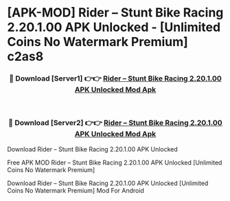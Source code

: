 # [APK-MOD] Rider – Stunt Bike Racing 2.20.1.00 APK Unlocked - [Unlimited Coins No Watermark Premium] c2as8



<div align="center">
<h3>🔴 Download [Server1] 👉👉 <a href="https://momento.my/?title=Rider_–_Stunt_Bike_Racing_2.20.1.00_APK_Unlocked">Rider – Stunt Bike Racing 2.20.1.00 APK Unlocked Mod Apk</a></h3><br>

<h3>🔴 Download [Server2] 👉👉 <a href="https://momento.my/?title=Rider_–_Stunt_Bike_Racing_2.20.1.00_APK_Unlocked">Rider – Stunt Bike Racing 2.20.1.00 APK Unlocked Mod Apk</a></h3>
</div>



Download Rider – Stunt Bike Racing 2.20.1.00 APK Unlocked 

Free APK MOD Rider – Stunt Bike Racing 2.20.1.00 APK Unlocked [Unlimited Coins No Watermark Premium]

Download Rider – Stunt Bike Racing 2.20.1.00 APK Unlocked [Unlimited Coins No Watermark Premium] Mod For Android
